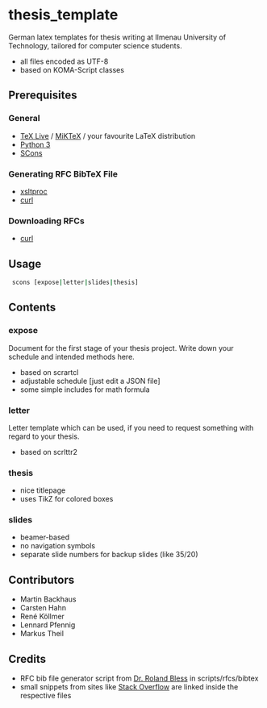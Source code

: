 # thesis_template

German latex templates for thesis writing at Ilmenau University of Technology, tailored for computer science students.

* all files encoded as UTF-8
* based on KOMA-Script classes

## Prerequisites

### General
* [TeX Live](https://www.tug.org/texlive/) / [MiKTeX](http://miktex.org/) / your favourite LaTeX distribution
* [Python 3](https://docs.python.org/3/)
* [SCons](http://www.scons.org/)

### Generating RFC BibTeX File 
* [xsltproc](http://xmlsoft.org/XSLT/xsltproc2.html)
* [curl](http://curl.haxx.se/)

### Downloading RFCs
* [curl](http://curl.haxx.se/)

## Usage

```bash
 scons [expose|letter|slides|thesis]
```

## Contents

### expose
Document for the first stage of your thesis project. Write down your schedule and intended methods here.  

* based on scrartcl
* adjustable schedule [just edit a JSON file]
* some simple includes for math formula

### letter
Letter template which can be used, if you need to request something with regard to your thesis.

* based on scrlttr2

### thesis

* nice titlepage
* uses TikZ for colored boxes

### slides

* beamer-based
* no navigation symbols
* separate slide numbers for  backup slides (like 35/20)

## Contributors
* Martin Backhaus
* Carsten Hahn
* René Köllmer
* Lennard Pfennig
* Markus Theil

## Credits

* RFC bib file generator script from [Dr. Roland Bless](http://telematics.tm.kit.edu/staff_bless.php) in scripts/rfcs/bibtex
* small snippets from sites like [Stack Overflow](https://www.stackoverflow.com/) are linked inside the respective files

